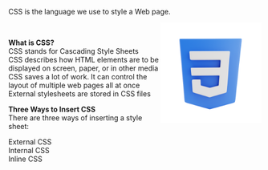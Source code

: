 CSS is the language we use to style a Web page.<br>

<img align='right' src="./css3.png" height='200px'>
<br>

**What is CSS?**<br>
CSS stands for Cascading Style Sheets<br>
CSS describes how HTML elements are to be displayed on screen, paper, or in other media<br>
CSS saves a lot of work. It can control the layout of multiple web pages all at once<br>
External stylesheets are stored in CSS files<br>

**Three Ways to Insert CSS**<br>
There are three ways of inserting a style sheet:<br>

External CSS<br>
Internal CSS<br>
Inline CSS<br>
